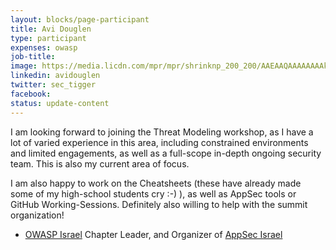 ```yaml
---
layout: blocks/page-participant
title: Avi Douglen
type: participant
expenses: owasp
job-title:
image: https://media.licdn.com/mpr/mpr/shrinknp_200_200/AAEAAQAAAAAAAAkRAAAAJDkyZmFkMDRlLWMzZjAtNDk1Yy1hNDFiLTA2MTM2M2IzNzFhZA.jpg
linkedin: avidouglen
twitter: sec_tigger
facebook:
status: update-content
---
```


I am looking forward to joining the Threat Modeling workshop, as I have a lot of varied experience in this area, including constrained environments and limited engagements, as well as a full-scope in-depth ongoing security team. This is also my current area of focus.   

I am also happy to work on the Cheatsheets (these have already made some of my high-school students cry :-) ), as well as AppSec tools or GitHub Working-Sessions. Definitely also willing to help with the summit organization!


* [OWASP Israel](https://www.owasp.org/index.php/Israel) Chapter Leader, and Organizer of [AppSec Israel](https://www.owasp.org/index.php/AppSec_Israel_2016)


